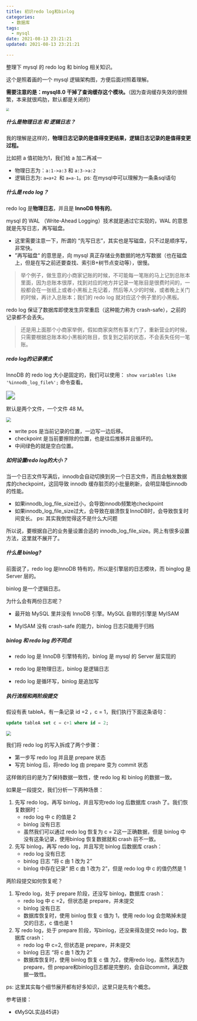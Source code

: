 ```yaml
---
title: 初识redo log和binlog
categories:
  - 数据库
tags:
  - mysql
date: 2021-08-13 23:21:21
updated: 2021-08-13 23:21:21

---
```


整理下 mysql 的 redo log 和 binlog 相关知识。

这个是照着画的一个 mysql 逻辑架构图，方便后面对照着理解。

<!--more-->

**需要注意的是：mysql8.0 干掉了查询缓存这个模块。**（因为查询缓存失效的很频繁，本来就很鸡肋，默认都是关闭的）

<img src="//image.seeln.com/images/mysql%E6%89%A7%E8%A1%8C%E6%B5%81%E7%A8%8B%E5%9B%BE.jpg" style="zoom: 50%;" />

##### 什么是物理日志 和 逻辑日志？

我的理解是这样的，**物理日志记录的是值得变更结果，逻辑日志记录的是值得变更过程。**

比如把 a 值初始为1，我们给 a 加二再减一

- 物理日志为：`a:1->a:3` 和 `a:3->a:2`
- 逻辑日志为:  `a=a+2 `和 `a=a-1`。ps: 在mysql中可以理解为一条条sql语句

##### 什么是 redo log？

redo log 是**物理日志**，并且是 **InnoDB 特有的**。

 mysql 的 WAL （Write-Ahead Logging）技术就是通过它实现的，WAL 的意思就是先写日志，再写磁盘。

- 这里需要注意一下，所谓的 “先写日志”，其实也是写磁盘，只不过是顺序写，非常快。
- ”再写磁盘“ 的意思是，向 mysql 真正存储业务数据的地方写数据（也在磁盘上，但是在写之前还要查找、索引B+树节点变动等），很慢。

> 举个例子，做生意的小商家记账的时候，不可能每一笔账的马上记到总账本里面，因为总账本很厚，找到对应的地方并记录一笔账目是很费时间的，一般都会在一张纸上或者小黑板上先记着，然后等人少的时候，或者晚上关门的时候，再计入总账本；我们的 redo log 就对应这个例子里的小黑板。

redo log 保证了数据库即使发生异常重启（这种能力称为 crash-safe），之前的记录都不会丢失。

> 还是用上面那个小商家举例，假如商家突然有事关门了，重新营业的时候，只需要根据总账本和小黑板的账目，恢复到之前的状态，不会丢失任何一笔账。

##### redo log的记录模式

InnoDB 的 redo log 大小是固定的，我们可以使用： `show variables like '%innodb_log_file%';`  命令查看。

<img src="//image.seeln.com/images/redolog%E9%BB%98%E8%AE%A4%E9%85%8D%E7%BD%AE.PNG" style="zoom:150%;" />

默认是两个文件，一个文件 48 M。

<img src="//image.seeln.com/images/redolog%E8%AF%BB%E5%86%99%E6%96%B9%E5%BC%8F.jpg" style="zoom: 80%;" />

- write pos 是当前记录的位置，一边写一边后移。
- checkpoint 是当前要擦除的位置，也是往后推移并且循环的。
- 中间绿色的就是空白位置。

##### 如何设置redo log的大小？

当一个日志文件写满后，innodb会自动切换到另一个日志文件，而且会触发数据库的checkpoint，这回导致 innodb 缓存脏页的小批量刷新，会明显降低innodb的性能。

- 如果innodb_log_file_size过小，会导致innodb频繁地checkpoint
- 如果innodb_log_file_size过大，会导致在崩溃恢复InnoDB时，会导致恢复时间变长。 ps: 其实我倒觉得这不是什么大问题

所以说，要根据自己的业务量设置合适的 innodb_log_file_size。网上有很多设置方法，这里就不展开了。

##### 什么是 binlog?

前面说了，redo log 是InnoDB 特有的，所以是引擎层的日志模块，而 binglog 是 Server 层的。

binlog 是一个逻辑日志。

为什么会有两份日志呢？

- 最开始 MySQL 里并没有 InnoDB 引擎。MySQL 自带的引擎是 MyISAM

- MyISAM 没有 crash-safe 的能力，binlog 日志只能用于归档

##### binlog 和 redo log 的不同点

- redo log 是 InnoDB 引擎特有的，binlog 是 mysql 的 Server 层实现的

- redo log 是物理日志，binlog 是逻辑日志
- redo log 是循环写，binlog 是追加写

##### 执行流程和两阶段提交

假设有表 tableA，有一条记录 id =2 ，c = 1，我们执行下面这条语句：

```sql
update tableA set c = c+1 where id = 2;
```

<img src="//image.seeln.com/images/%E4%B8%A4%E9%98%B6%E6%AE%B5%E6%8F%90%E4%BA%A4.png" style="zoom:80%;" />



我们将 redo log 的写入拆成了两个步骤：

- 第一步写 redo log 并且是 prepare 状态
- 写完 binlog 后，将redo log 由 prepare 变为 commit 状态

这样做的目的是为了保持数据一致性，使 redo log 和 binlog 的数据一致。

如果是一段提交，我们分析一下两种场景：

1. 先写 redo log，再写 binlog，并且写完redo log 后数据库 crash 了。我们恢复数据时：
   - redo log 中 c 的值是 2
   - binlog 没有日志
   - 虽然我们可以通过 redo log 恢复为 c = 2这一正确数据，但是 binlog 中没有这条记录，使用binlog 恢复数据就和 crash 前不一致。
2. 先写 binlog，再写 redo log，并且写完 binlog 后数据库 crash：
   - redo log 没有日志
   - binlog 日志 “将 c 由 1 改为 2”
   - binlog 中存在记录“ 把 c 由 1 改为 2”，但是 redo log 中 c 的值仍然是 1

两阶段提交如何恢复呢？

1. 写redo log，处于 prepare 阶段，还没写 binlog，数据库 crash：
   - redo log 中 c =2，但状态是 prepare，并未提交
   - binlog 没有日志
   - 数据库恢复时，使用 binlog 恢复 c 值为 1，使用 redo log 会忽略掉未提交的日志，c 值也是 1
2. 写 redo log，处于 prepare 阶段，写binlog，还没来得及提交 redo log，数据库 crash：
   - redo log 中 c=2, 但状态是 prepare，并未提交
   - binlog 日志 “将 c 由 1 改为 2”
   - 数据库恢复时，使用 binlog 恢复 c 值 为2，使用redo log，虽然状态为 prepare，但 prepare和binlog日志都是完整的，会自动commit，满足数据一致性。



ps: 这里其实每个细节展开都有好多知识，这里只是先有个概念。



参考链接：

- 《MySQL实战45讲》





